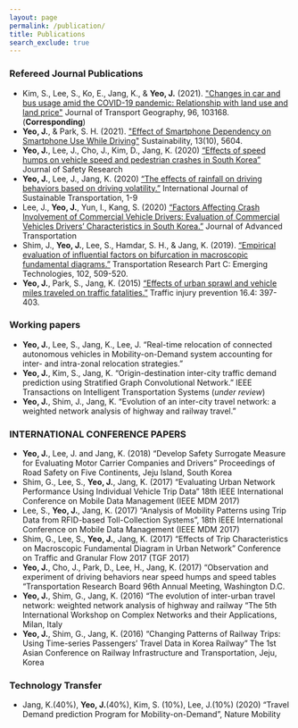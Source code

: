 ```yaml
---
layout: page
permalink: /publication/
title: Publications
search_exclude: true
---
```


### Refereed Journal Publications 
- Kim, S., Lee, S., Ko, E., Jang, K., & **Yeo, J.** (2021). ["Changes in car and bus usage amid the COVID-19 pandemic: Relationship with land use and land price"](https://www.sciencedirect.com/science/article/pii/S0966692321002210?casa_token=83JpLaDeJJ0AAAAA:Mm6Dud5kv-FWXFig4N_mbZdXvcpQeCq95tYHaavyvm_F_hgxOlUh2InRe9u_FtHkp9rEcuyHm9HL) Journal of Transport Geography, 96, 103168. (**Corresponding**)
- **Yeo, J.**, & Park, S. H. (2021). ["Effect of Smartphone Dependency on Smartphone Use While Driving"](https://www.mdpi.com/2071-1050/13/10/5604) Sustainability, 13(10), 5604.
- **Yeo, J.**, Lee, J., Cho, J., Kim, D., Jang, K. (2020) [“Effects of speed humps on vehicle speed and pedestrian crashes in South Korea”](https://www.sciencedirect.com/science/article/pii/S002243752030092X?casa_token=TtQdVc4F-HoAAAAA:a7_mItDyaVEMgME54qQZvxTyaVQHwdIFma8BF09tM16L4Ub-nV37j9vklqnTp6inOMPRC-wwIozJ) Journal of Safety Research
- **Yeo, J.**, Lee, J., Jang, K. (2020) [“The effects of rainfall on driving behaviors based on driving volatility.”](https://www.tandfonline.com/doi/full/10.1080/15568318.2020.1756543?casa_token=enX2meVoOlMAAAAA%3AS1wfB__vBkKsh0BMQP-aA_TJfbiU94jOcc6ULVo9NDnwO3Dt4-MKcm8pJtUG1AQPcMHXjycYclBrPzA) International Journal of Sustainable Transportation, 1-9
- Lee, J., **Yeo, J.**, Yun, I., Kang, S. (2020) [“Factors Affecting Crash Involvement of Commercial Vehicle Drivers: Evaluation of Commercial Vehicles Drivers’ Characteristics in South Korea.”](https://www.hindawi.com/journals/jat/2020/5868379/) Journal of Advanced Transportation
- Shim, J., **Yeo, J.**, Lee, S., Hamdar, S. H., & Jang, K. (2019). [“Empirical evaluation of influential factors on bifurcation in macroscopic fundamental diagrams.”](https://www.sciencedirect.com/science/article/pii/S0968090X18304042?casa_token=kHexIKWQyHQAAAAA:1O6Adw7OUR3qNTu3bRUPLGhnAeeyf55qNuxI_Qtjj_VhG8scMUdZD_5hYyB8vDNggc4JC15ktTw-) Transportation Research Part C: Emerging Technologies, 102, 509-520.
- **Yeo, J.**, Park, S., Jang, K. (2015) [“Effects of urban sprawl and vehicle miles traveled on traffic fatalities.”](https://www.tandfonline.com/doi/full/10.1080/15389588.2014.948616?casa_token=Qijom_SvJRUAAAAA%3AU737Phjf0nR1e1XUuxAMPKLq2GfORDFfLEH547gND9kFRrid-tKc4d5cmOfTOT69jCZi86Hjw5faWf0) Traffic injury prevention 16.4: 397-403. 


### Working papers
- **Yeo, J.**, Lee, S., Jang, K., Lee, J. “Real-time relocation of connected autonomous vehicles in Mobility-on-Demand system accounting for inter- and intra-zonal relocation strategies.”
- **Yeo, J.**, Kim, S., Jang, K. “Origin-destination inter-city traffic demand prediction using Stratified Graph Convolutional Network.” IEEE Transactions on Intelligent Transportation Systems (*under review*)
- **Yeo, J.**, Shim, J., Jang, K. “Evolution of an inter-city travel network: a weighted network analysis of highway and railway travel.”


### INTERNATIONAL CONFERENCE PAPERS
- **Yeo, J.**, Lee, J. and Jang, K. (2018) “Develop Safety Surrogate Measure for Evaluating Motor Carrier Companies and Drivers” Proceedings of Road Safety on Five Continents, Jeju Island, South Korea
- Shim, G., Lee, S., **Yeo, J.**, Jang, K. (2017) “Evaluating Urban Network Performance Using Individual Vehicle Trip Data” 18th IEEE International Conference on Mobile Data Management (IEEE MDM 2017)
- Lee, S., **Yeo, J.**, Jang, K. (2017) “Analysis of Mobility Patterns using Trip Data from RFID-based Toll-Collection Systems”, 18th IEEE International Conference on Mobile Data Management (IEEE MDM 2017)
- Shim, G., Lee, S., **Yeo, J.**, Jang, K. (2017) “Effects of Trip Characteristics on Macroscopic Fundamental Diagram in Urban Network” Conference on Traffic and Granular Flow 2017 (TGF 2017)
- **Yeo, J.**, Cho, J., Park, D., Lee, H., Jang, K. (2017) “Observation and experiment of driving behaviors near speed humps and speed tables “Transportation Research Board 96th Annual Meeting, Washington D.C. 
- **Yeo, J.**, Shim, G., Jang, K. (2016) “The evolution of inter-urban travel network: weighted network analysis of highway and railway “The 5th International Workshop on Complex Networks and their Applications, Milan, Italy
- **Yeo, J.**, Shim, G., Jang, K. (2016) “Changing Patterns of Railway Trips: Using Time-series Passengers’ Travel Data in Korea Railway” The 1st Asian Conference on Railway Infrastructure and Transportation, Jeju, Korea


### Technology Transfer 
- Jang, K.(40%), **Yeo, J.**(40%), Kim, S. (10%), Lee, J.(10%) (2020) “Travel Demand prediction Program for Mobility-on-Demand”, Nature Mobility
